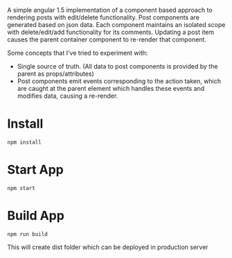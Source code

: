 A simple angular 1.5 implementation of a component based approach to rendering posts with edit/delete functionality.
Post components are generated based on json data. 
Each component maintains an isolated scope with delete/edit/add functionality for its comments.
Updating a post item causes the parent container component to re-render that component.

Some concepts that I've tried to experiment with:
- Single source of truth. (All data to post components is provided by the parent as props/attributes)
- Post components emit events corresponding to the action taken, which are caught at the parent element which handles these events and modifies data, causing a re-render.

# Install 
```
npm install
```

# Start App
```
npm start
```

# Build App
```
npm run build 
```

This will create dist folder which can be deployed in production server
